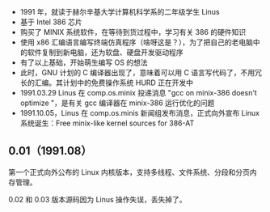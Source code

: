 
- 1991 年，就读于赫尔辛基大学计算机科学系的二年级学生 Linus
- 基于 Intel 386 芯片
- 购买了 MINIX 系统软件，在等待到货过程中，学习有关 386 的硬件知识
- 使用 x86 汇编语言编写终端仿真程序（啥呀这是？），为了把自己的老电脑中的软件复制到新电脑，还为软盘、硬盘开发驱动程序
- 有了以上基础，开始萌生编写 OS 的想法
- 此时，GNU 计划的 C 编译器出现了，意味着可以用 C 语言写代码了，不用冗长的汇编。其计划中的免费操作系统 HURD 正在开发中
- 1991.03.29 Linus 在 comp.os.minix 投递消息 "gcc on minix-386 doesn't optimize "，是有关 gcc 编译器在 minix-386 运行优化的问题
- 1991.10.05，Linus 在 comp.os.minis 新闻组发布消息，正式向外宣布 Linux 系统诞生：Free minix-like kernel sources for 386-AT

## 0.01（1991.08）

第一个正式向外公布的 Linux 内核版本，支持多线程、文件系统、分段和分页内存管理。

0.02 和 0.03 版本源码因为 Linus 操作失误，丢失掉了。
